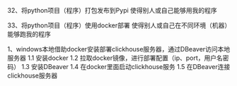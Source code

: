 32、将python项目（程序）打包发布到Pypi
使得别人或自己能够用我的程序

33、将python项目（程序）使用docker部署
使得别人或自己在不同环境（机器）能够跑我的程序




1、windows本地借助docker安装部署clickhouse服务器，通过DBeaver访问本地服务器
1.1 安装docker
1.2 拉取docker镜像，进行部署配置（ip、port，用户名密码）
1.3 安装DBeaver
1.4 在docker里面启动clickhouse服务
1.5 在DBeaver连接clickhouse服务器


